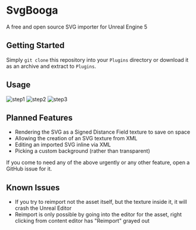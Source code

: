 # SvgBooga 
A free and open source SVG importer for Unreal Engine 5

## Getting Started
Simply `git clone` this repository into your `Plugins` directory or download it as an archive and extract to `Plugins`.

## Usage
![step1](https://github.com/etodanik/SvgBooga/assets/1970424/9297d7a3-f68f-439b-ab90-6a4a0771e785)
![step2](https://github.com/etodanik/SvgBooga/assets/1970424/1f9b5c19-3bb2-4289-880f-6ff94a4ee4c9)
![step3](https://github.com/etodanik/SvgBooga/assets/1970424/72955d05-4eab-482c-9a3a-84be7c63c9b4)

## Planned Features
* Rendering the SVG as a Signed Distance Field texture to save on space
* Allowing the creation of an SVG texture from XML
* Editing an imported SVG inline via XML
* Picking a custom background (rather than transparent)

If you come to need any of the above urgently or any other feature, open a GitHub issue for it.

## Known Issues
* If you try to reimport not the asset itself, but the texture inside it, it will crash the Unreal Editor
* Reimport is only possible by going into the editor for the asset, right clicking from content editor has "Reimport" grayed out

